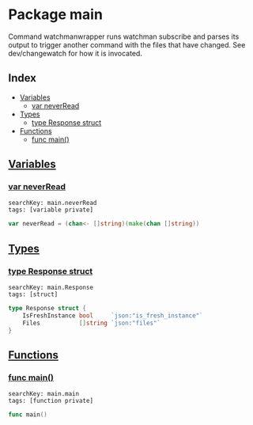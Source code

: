 # Package main

Command watchmanwrapper runs watchman subscribe and parses its output to trigger another command with the files that have changed. See dev/changewatch for how it is invocated. 

## Index

* [Variables](#var)
    * [var neverRead](#neverRead)
* [Types](#type)
    * [type Response struct](#Response)
* [Functions](#func)
    * [func main()](#main)


## <a id="var" href="#var">Variables</a>

### <a id="neverRead" href="#neverRead">var neverRead</a>

```
searchKey: main.neverRead
tags: [variable private]
```

```Go
var neverRead = (chan<- []string)(make(chan []string))
```

## <a id="type" href="#type">Types</a>

### <a id="Response" href="#Response">type Response struct</a>

```
searchKey: main.Response
tags: [struct]
```

```Go
type Response struct {
	IsFreshInstance bool     `json:"is_fresh_instance"`
	Files           []string `json:"files"`
}
```

## <a id="func" href="#func">Functions</a>

### <a id="main" href="#main">func main()</a>

```
searchKey: main.main
tags: [function private]
```

```Go
func main()
```

